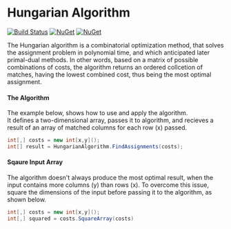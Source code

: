 # Hungarian Algorithm
[![Build Status](https://travis-ci.org/vivet/HungarianAlgorithm.svg?branch=master)](https://travis-ci.org/vivet/HungarianAlgorithm)
[![NuGet](https://img.shields.io/nuget/dt/HungarianAlgorithm.svg)](https://www.nuget.org/packages/HungarianAlgorithm/)
[![NuGet](https://img.shields.io/nuget/v/HungarianAlgorithm.svg)](https://www.nuget.org/packages/HungarianAlgorithm/)

The Hungarian algorithm is a combinatorial optimization method, that solves the assignment problem in polynomial time, and which anticipated later primal-dual methods. In other words, based on a matrix of possible combinations of costs, the algorithm returns an ordered collcetion of matches, having the lowest combined cost, thus being the most optimal assignment.

#### The Algorithm
The example below, shows how to use and apply the algorithm.  
It defines a two-dimensional array, passes it to algorithm, and recieves a result of an array of matched columns for each row (x) passed.
```csharp
int[,] costs = new int[x,y]();
int[] result = HungarianAlgorithm.FindAssignments(costs);
```

#### Sqaure Input Array
The algorithm doesn't always produce the most optimal result, when the input contains more columns (y) than rows (x). To overcome this issue, square the dimensions of the input before passing it to the algorithm, as shown below.  
```csharp
int[,] costs = new int[x,y]();
int[,] squared = costs.SquareArray(costs)
```
